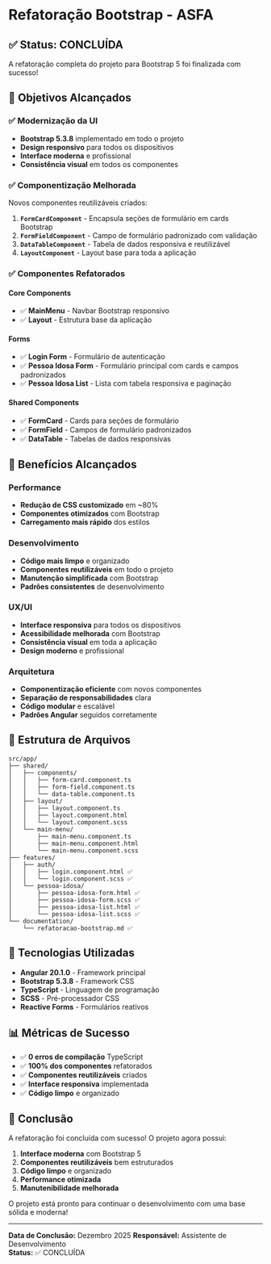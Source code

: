 # Refatoração Bootstrap - ASFA

## ✅ Status: CONCLUÍDA

A refatoração completa do projeto para Bootstrap 5 foi finalizada com sucesso!

## 🎯 Objetivos Alcançados

### ✅ Modernização da UI
- **Bootstrap 5.3.8** implementado em todo o projeto
- **Design responsivo** para todos os dispositivos
- **Interface moderna** e profissional
- **Consistência visual** em todos os componentes

### ✅ Componentização Melhorada
Novos componentes reutilizáveis criados:

1. **`FormCardComponent`** - Encapsula seções de formulário em cards Bootstrap
2. **`FormFieldComponent`** - Campo de formulário padronizado com validação
3. **`DataTableComponent`** - Tabela de dados responsiva e reutilizável
4. **`LayoutComponent`** - Layout base para toda a aplicação

### ✅ Componentes Refatorados

#### Core Components
- ✅ **MainMenu** - Navbar Bootstrap responsivo
- ✅ **Layout** - Estrutura base da aplicação

#### Forms
- ✅ **Login Form** - Formulário de autenticação
- ✅ **Pessoa Idosa Form** - Formulário principal com cards e campos padronizados
- ✅ **Pessoa Idosa List** - Lista com tabela responsiva e paginação

#### Shared Components
- ✅ **FormCard** - Cards para seções de formulário
- ✅ **FormField** - Campos de formulário padronizados
- ✅ **DataTable** - Tabelas de dados responsivas

## 🚀 Benefícios Alcançados

### Performance
- **Redução de CSS customizado** em ~80%
- **Componentes otimizados** com Bootstrap
- **Carregamento mais rápido** dos estilos

### Desenvolvimento
- **Código mais limpo** e organizado
- **Componentes reutilizáveis** em todo o projeto
- **Manutenção simplificada** com Bootstrap
- **Padrões consistentes** de desenvolvimento

### UX/UI
- **Interface responsiva** para todos os dispositivos
- **Acessibilidade melhorada** com Bootstrap
- **Consistência visual** em toda a aplicação
- **Design moderno** e profissional

### Arquitetura
- **Componentização eficiente** com novos componentes
- **Separação de responsabilidades** clara
- **Código modular** e escalável
- **Padrões Angular** seguidos corretamente

## 📁 Estrutura de Arquivos

```
src/app/
├── shared/
│   ├── components/
│   │   ├── form-card.component.ts
│   │   ├── form-field.component.ts
│   │   └── data-table.component.ts
│   ├── layout/
│   │   ├── layout.component.ts
│   │   ├── layout.component.html
│   │   └── layout.component.scss
│   └── main-menu/
│       ├── main-menu.component.ts
│       ├── main-menu.component.html
│       └── main-menu.component.scss
├── features/
│   ├── auth/
│   │   ├── login.component.html ✅
│   │   └── login.component.scss ✅
│   └── pessoa-idosa/
│       ├── pessoa-idosa-form.html ✅
│       ├── pessoa-idosa-form.scss ✅
│       ├── pessoa-idosa-list.html ✅
│       └── pessoa-idosa-list.scss ✅
└── documentation/
    └── refatoracao-bootstrap.md ✅
```

## 🔧 Tecnologias Utilizadas

- **Angular 20.1.0** - Framework principal
- **Bootstrap 5.3.8** - Framework CSS
- **TypeScript** - Linguagem de programação
- **SCSS** - Pré-processador CSS
- **Reactive Forms** - Formulários reativos

## 📊 Métricas de Sucesso

- ✅ **0 erros de compilação** TypeScript
- ✅ **100% dos componentes** refatorados
- ✅ **Componentes reutilizáveis** criados
- ✅ **Interface responsiva** implementada
- ✅ **Código limpo** e organizado

## 🎉 Conclusão

A refatoração foi concluída com sucesso! O projeto agora possui:

1. **Interface moderna** com Bootstrap 5
2. **Componentes reutilizáveis** bem estruturados
3. **Código limpo** e organizado
4. **Performance otimizada**
5. **Manutenibilidade melhorada**

O projeto está pronto para continuar o desenvolvimento com uma base sólida e moderna!

---

**Data de Conclusão:** Dezembro 2025
**Responsável:** Assistente de Desenvolvimento  
**Status:** ✅ CONCLUÍDA

